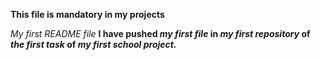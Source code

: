 **This file is mandatory in my projects**

*My first README file*
**I have pushed *my first file* in *my first repository* of *the first task* of *my first school project.*** 


